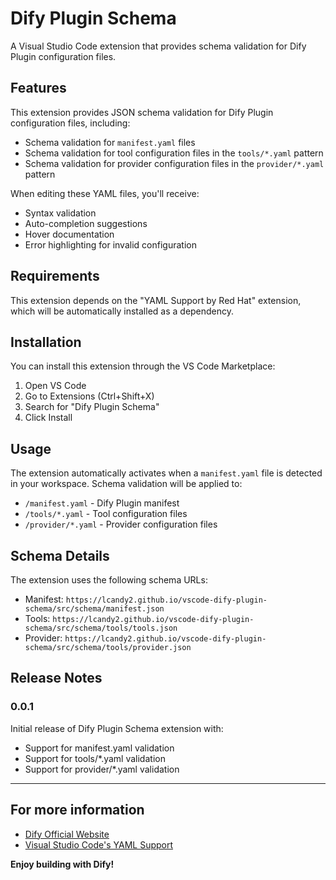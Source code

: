 # Dify Plugin Schema

A Visual Studio Code extension that provides schema validation for Dify Plugin configuration files.

## Features

This extension provides JSON schema validation for Dify Plugin configuration files, including:

- Schema validation for `manifest.yaml` files
- Schema validation for tool configuration files in the `tools/*.yaml` pattern
- Schema validation for provider configuration files in the `provider/*.yaml` pattern

When editing these YAML files, you'll receive:

- Syntax validation
- Auto-completion suggestions
- Hover documentation
- Error highlighting for invalid configuration

## Requirements

This extension depends on the "YAML Support by Red Hat" extension, which will be automatically installed as a dependency.

## Installation

You can install this extension through the VS Code Marketplace:

1. Open VS Code
2. Go to Extensions (Ctrl+Shift+X)
3. Search for "Dify Plugin Schema"
4. Click Install

## Usage

The extension automatically activates when a `manifest.yaml` file is detected in your workspace. Schema validation will be applied to:

- `/manifest.yaml` - Dify Plugin manifest
- `/tools/*.yaml` - Tool configuration files
- `/provider/*.yaml` - Provider configuration files

## Schema Details

The extension uses the following schema URLs:

- Manifest: `https://lcandy2.github.io/vscode-dify-plugin-schema/src/schema/manifest.json`
- Tools: `https://lcandy2.github.io/vscode-dify-plugin-schema/src/schema/tools/tools.json`
- Provider: `https://lcandy2.github.io/vscode-dify-plugin-schema/src/schema/tools/provider.json`

## Release Notes

### 0.0.1

Initial release of Dify Plugin Schema extension with:
- Support for manifest.yaml validation
- Support for tools/*.yaml validation
- Support for provider/*.yaml validation

---

## For more information

* [Dify Official Website](https://dify.ai/)
* [Visual Studio Code's YAML Support](https://marketplace.visualstudio.com/items?itemName=redhat.vscode-yaml)

**Enjoy building with Dify!**
